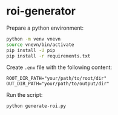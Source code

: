# roi-generator

Prepare a python environment:

```bash
python -m venv vnevn
source vnevn/bin/activate
pip install -U pip
pip install -r requirements.txt
```

Create `.env` file with the following content:

```
ROOT_DIR_PATH="your/path/to/root/dir"
OUT_DIR_PATH="your/path/to/output/dir"
```

Run the script:

```bash
python generate-roi.py
```

